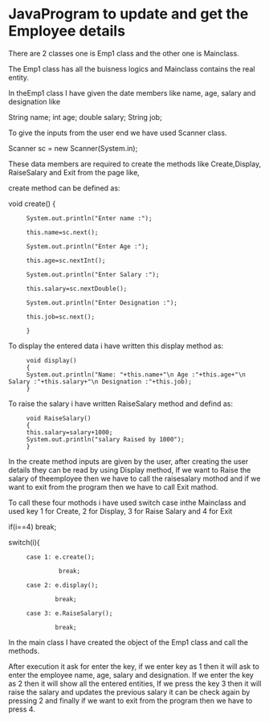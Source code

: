# JavaProgram to update and get the Employee details
There are 2 classes one is Emp1 class and the other one is Mainclass.

The Emp1 class has all the buisness logics and Mainclass contains the real entity.

 In theEmp1 class I have given the date members like name, age, salary and designation like 
 
String name;
int age;
double salary;
String job;
 
 
 To give the inputs from the user end we have used Scanner class.
 
 Scanner sc = new Scanner(System.in);
 
 These data members are required to create the methods like Create,Display, RaiseSalary and Exit from the page like,
 
 create method can be defined as:
 
   void create()
         {
         
         System.out.println("Enter name :");
         
         this.name=sc.next();
         
         System.out.println("Enter Age :");
         
         this.age=sc.nextInt();
         
         System.out.println("Enter Salary :");
         
         this.salary=sc.nextDouble();
         
         System.out.println("Enter Designation :");
         
         this.job=sc.next();
         
         }
         
   To display the entered data i have written this display method as:
   
         void display()
         {
         System.out.println("Name: "+this.name+"\n Age :"+this.age+"\n Salary :"+this.salary+"\n Designation :"+this.job);
         }
         
To raise the salary i have written RaiseSalary method and defind as:
         
         void RaiseSalary()
         {
         this.salary=salary+1000;
         System.out.println("salary Raised by 1000");
         }
 
In the create method inputs are given by the user, after creating the user details they can be read by using Display method, If we want to Raise the salary of theemployee then we have to call the raisesalary mothod and if we want to exit from the program then we have to call Exit mathod.

To call these four mothods i have used switch case inthe Mainclass and used key 1 for Create, 2 for Display, 3 for Raise Salary and 4 for Exit

if(i==4) break;

switch(i){

         case 1: e.create();
                  
                  break;
                  
         case 2: e.display();
                 
                 break;
                 
         case 3: e.RaiseSalary();
         
                 break;

In the main class I have created the object of the Emp1 class and call the methods.

After execution it ask for enter the key, if we enter key as 1 then it will ask to enter the employee name, age, salary and designation. If we enter the key as 2 then it will show all the entered entities, If we press the key 3 then it will raise the salary and updates the previous salary it can be check again by pressing 2 and finally if we want to exit from the program then we have to press 4.


